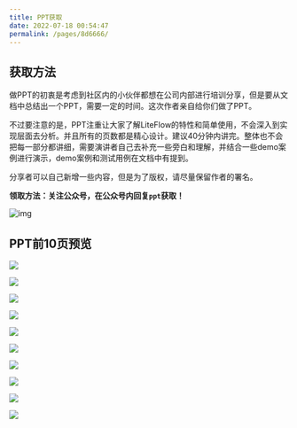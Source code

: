 ```yaml
---
title: PPT获取
date: 2022-07-18 00:54:47
permalink: /pages/8d6666/
---
```


## 获取方法

做PPT的初衷是考虑到社区内的小伙伴都想在公司内部进行培训分享，但是要从文档中总结出一个PPT，需要一定的时间。这次作者亲自给你们做了PPT。

不过要注意的是，PPT注重让大家了解LiteFlow的特性和简单使用，不会深入到实现层面去分析。并且所有的页数都是精心设计。建议40分钟内讲完。整体也不会把每一部分都讲细，需要演讲者自己去补充一些旁白和理解，并结合一些demo案例进行演示，demo案例和测试用例在文档中有提到。

分享者可以自己新增一些内容，但是为了版权，请尽量保留作者的署名。

**领取方法：关注公众号，在公众号内回复`ppt`获取！**

![img](/img/offical-wx.jpg)

## PPT前10页预览

![](/img/ppt/LiteFlow_01.png)

![](/img/ppt/LiteFlow_02.png)

![](/img/ppt/LiteFlow_03.png)

![](/img/ppt/LiteFlow_04.png)

![](/img/ppt/LiteFlow_05.png)

![](/img/ppt/LiteFlow_06.png)

![](/img/ppt/LiteFlow_07.png)

![](/img/ppt/LiteFlow_08.png)

![](/img/ppt/LiteFlow_09.png)

![](/img/ppt/LiteFlow_10.png)
